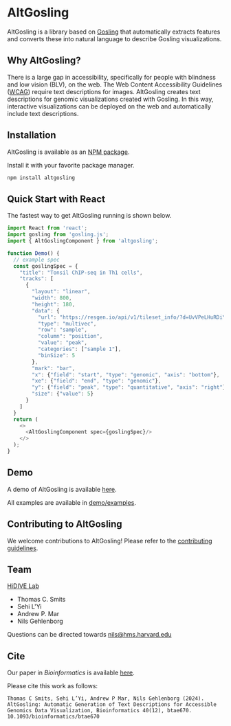# AltGosling

AltGosling is a library based on [Gosling](https://github.com/gosling-lang/gosling.js) that automatically extracts features and converts these into natural language to describe Gosling visualizations.


## Why AltGosling? 
There is a large gap in accessibility, specifically for people with blindness and low vision (BLV), on the web. The Web Content Accessibility Guidelines ([WCAG](https://www.w3.org/WAI/standards-guidelines/wcag/)) require text descriptions for images. AltGosling creates text descriptions for genomic visualizations created with Gosling. In this way, interactive visualizations can be deployed on the web and automatically include text descriptions.


## Installation
AltGosling is available as an [NPM package](https://www.npmjs.com/package/altgosling).

Install it with your favorite package manager.

```bash
npm install altgosling
```

## Quick Start with React
The fastest way to get AltGosling running is shown below.

```ts
import React from 'react';
import gosling from 'gosling.js';
import { AltGoslingComponent } from 'altgosling';

function Demo() {
  // example spec
  const goslingSpec = {
    "title": "Tonsil ChIP-seq in Th1 cells",
    "tracks": [
      {
        "layout": "linear",
        "width": 800,
        "height": 180,
        "data": {
          "url": "https://resgen.io/api/v1/tileset_info/?d=UvVPeLHuRDiYA3qwFlm7xQ",
          "type": "multivec",
          "row": "sample",
          "column": "position",
          "value": "peak",
          "categories": ["sample 1"],
          "binSize": 5
        },
        "mark": "bar",
        "x": {"field": "start", "type": "genomic", "axis": "bottom"},
        "xe": {"field": "end", "type": "genomic"},
        "y": {"field": "peak", "type": "quantitative", "axis": "right"},
        "size": {"value": 5}
      }
    ]
  }
  return (
    <>
      <AltGoslingComponent spec={goslingSpec}/>
    </>
  );
}
```


## Demo
A demo of AltGosling is available [here](https://gosling-lang.github.io/altgosling/). 

All examples are available in [demo/examples](https://github.com/gosling-lang/altgosling/tree/master/demo/examples).


## Contributing to AltGosling
We welcome contributions to AltGosling! Please refer to the [contributing guidelines](CONTRIBUTING.md).


## Team
[HiDIVE Lab](https://hidivelab.org)
- Thomas C. Smits
- Sehi L'Yi
- Andrew P. Mar
- Nils Gehlenborg

Questions can be directed towards <nils@hms.harvard.edu>


## Cite
Our paper in _Bioinformatics_ is available [here](https://doi.org/10.1093/bioinformatics/btae670).

Please cite this work as follows:

```
Thomas C Smits, Sehi L’Yi, Andrew P Mar, Nils Gehlenborg (2024). AltGosling: Automatic Generation of Text Descriptions for Accessible Genomics Data Visualization, Bioinformatics 40(12), btae670. 10.1093/bioinformatics/btae670
